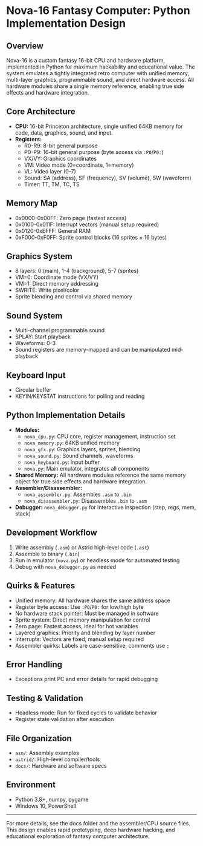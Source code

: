 
# Nova-16 Fantasy Computer: Python Implementation Design

## Overview
Nova-16 is a custom fantasy 16-bit CPU and hardware platform, implemented in Python for maximum hackability and educational value. The system emulates a tightly integrated retro computer with unified memory, multi-layer graphics, programmable sound, and direct hardware access. All hardware modules share a single memory reference, enabling true side effects and hardware integration.


## Core Architecture
- **CPU:** 16-bit Princeton architecture, single unified 64KB memory for code, data, graphics, sound, and input.
- **Registers:**
  - R0-R9: 8-bit general purpose
  - P0-P9: 16-bit general purpose (byte access via `:P0`/`P0:`)
  - VX/VY: Graphics coordinates
  - VM: Video mode (0=coordinate, 1=memory)
  - VL: Video layer (0-7)
  - Sound: SA (address), SF (frequency), SV (volume), SW (waveform)
  - Timer: TT, TM, TC, TS


## Memory Map
- 0x0000-0x00FF: Zero page (fastest access)
- 0x0100-0x011F: Interrupt vectors (manual setup required)
- 0x0120-0xEFFF: General RAM
- 0xF000-0xF0FF: Sprite control blocks (16 sprites × 16 bytes)


## Graphics System
- 8 layers: 0 (main), 1-4 (background), 5-7 (sprites)
- VM=0: Coordinate mode (VX/VY)
- VM=1: Direct memory addressing
- SWRITE: Write pixel/color
- Sprite blending and control via shared memory


## Sound System
- Multi-channel programmable sound
- SPLAY: Start playback
- Waveforms: 0-3
- Sound registers are memory-mapped and can be manipulated mid-playback


## Keyboard Input
- Circular buffer
- KEYIN/KEYSTAT instructions for polling and reading


## Python Implementation Details
- **Modules:**
    - `nova_cpu.py`: CPU core, register management, instruction set
    - `nova_memory.py`: 64KB unified memory
    - `nova_gfx.py`: Graphics layers, sprites, blending
    - `nova_sound.py`: Sound channels, waveforms
    - `nova_keyboard.py`: Input buffer
    - `nova.py`: Main emulator, integrates all components
- **Shared Memory:** All hardware modules reference the same memory object for true side effects and hardware integration.
- **Assembler/Disassembler:**
    - `nova_assembler.py`: Assembles `.asm` to `.bin`
    - `nova_disassembler.py`: Disassembles `.bin` to `.asm`
- **Debugger:** `nova_debugger.py` for interactive inspection (step, regs, mem, stack)


## Development Workflow
1. Write assembly (`.asm`) or Astrid high-level code (`.ast`)
2. Assemble to binary (`.bin`)
3. Run in emulator (`nova.py`) or headless mode for automated testing
4. Debug with `nova_debugger.py` as needed


## Quirks & Features
- Unified memory: All hardware shares the same address space
- Register byte access: Use `:P0`/`P0:` for low/high byte
- No hardware stack pointer: Must be managed in software
- Sprite system: Direct memory manipulation for control
- Zero page: Fastest access, ideal for hot variables
- Layered graphics: Priority and blending by layer number
- Interrupts: Vectors are fixed, manual setup required
- Assembler quirks: Labels are case-sensitive, comments use `;`


## Error Handling
- Exceptions print PC and error details for rapid debugging


## Testing & Validation
- Headless mode: Run for fixed cycles to validate behavior
- Register state validation after execution


## File Organization
- `asm/`: Assembly examples
- `astrid/`: High-level compiler/tools
- `docs/`: Hardware and software specs


## Environment
- Python 3.8+, numpy, pygame
- Windows 10, PowerShell


---
For more details, see the docs folder and the assembler/CPU source files. This design enables rapid prototyping, deep hardware hacking, and educational exploration of fantasy computer architecture.